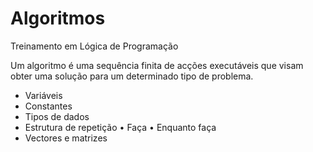 # Algoritmos
Treinamento em Lógica de Programação

Um algoritmo é uma sequência finita de acções executáveis que visam obter uma solução para um determinado tipo de problema.
- Variáveis 
- Constantes
- Tipos de dados 
- Estrutura de repetição
•	Faça
•	Enquanto faça
- Vectores e matrizes

